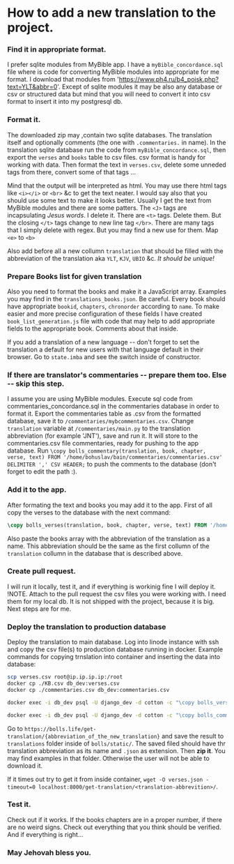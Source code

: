 # How to add a new translation to the project.

### Find it in appropriate format.

I prefer sqlite modules from MyBible app. I have a `myBible_concordance.sql` file where is code for converting MyBible modules into appropriate for me format. I download that modules from 'https://www.ph4.ru/b4_poisk.php?text=YLT&abbr=0'. Except of sqlite modules it may be also any database or csv or structured data but mind that you will need to convert it into csv format to insert it into my postgresql db.

### Format it.

The downloaded zip may ,contain two sqlite databases. The translation itself and optionally comments (the one with `.commentaries.` in name). In the translation sqlite database run the code from `myBible_concordance.sql`, then export the `verses` and `books` table to csv files. csv format is handy for working with data. Then format the text in `verses.csv`, delete some unneded tags from there, convert some of that tags ...

Mind that the output will be interpreted as html. You may use there html tags like `<i></i>` or `<br>` &c to get the text neater. I would say also that you should use some text to make it looks better. Usually I get the text from MyBible modules and there are some patters. The `<J>` tags are incapsulating <i>Jesus words</i>. I delete it. There are `<t>` tags. Delete them. But the closing `</t>` tags change to new line tag `</br>`. There are many tags that I simply delete with regex. But you may find a new use for them. Map `<e>` to `<b>`

Also add before all a new collumn `translation` that should be filled with the abbreviation of the translation aka `YLT`, `KJV`, `UBIO` &c. *It should be unique!*  

### Prepare Books list for given translation

Also you need to format the books and make it a JavaScript array. Examples you may find in the `translations_books.json`. Be careful. Every book should have appropriate `bookid`, `chapters`, `chronorder` according to `name`. To make easier and more precise configuration of these fields I have created `book_list_generation.js` file with code that may help to add appropriate fields to the appropriate book. Comments about that inside.

If you add a translation of a new language -- don't forget to set the translation a default for new users with that language default in their browser. Go to `state.imba` and see the switch inside of constructor.

### If there are translator's commentaries -- prepare them too. Else -- skip this step.

I assume you are using MyBible modules.
Execute sql code from commentaries_concordance.sql in the commentaries database in order to format it.
Export the commentaries table as .csv from the formatted database, save it to `/commentaries/mybcommentaries.csv`.
Change `translation` variable at `/commentaries/main.py` to the translation abbreviation (for example 'JNT'), save and run it.
It will store to the commentaries.csv file commentaries, ready for pushing to the app database.
Run `\copy bolls_commentary(translation, book, chapter, verse, text) FROM '/home/bohuslav/bain/commentaries/commentaries.csv' DELIMITER ',' CSV HEADER;` to push the comments to the database (don't forget to edit the path :).


### Add it to the app.

After formating the text and books you may add it to the app. First of all copy the verses to the database with the next command:

```sql
\copy bolls_verses(translation, book, chapter, verse, text) FROM '/home/path_to_the_file/verses.csv' DELIMITER '|' CSV HEADER;
```

Also paste the books array with the abbreviation of the translation as a name. This abbreviation should be the same as the first collumn of the `translation` collumn in the database that is described above.

### Create pull request.

I will run it locally, test it, and if everything is workinig fine I will deploy it.
!NOTE. Attach to the pull request the csv files you were working with. I need them for my local db. It is not shipped with the project, because it is big. Next steps are for me.

### Deploy the translation to production database

Deploy the translation to main database. Log into linode instance with ssh and copy the csv file(s) to production database running in docker. Example commands for copying trnslation into container and inserting the data into database:

```bash
scp verses.csv root@ip.ip.ip.ip:/root
docker cp ./KB.csv db_dev:verses.csv
docker cp ./commentaries.csv db_dev:commentaries.csv

docker exec -i db_dev psql -U django_dev -d cotton -c "\copy bolls_verses(translation, book, chapter, verse, text) FROM 'verses.csv' DELIMITER ',' CSV HEADER;"

docker exec -i db_dev psql -U django_dev -d cotton -c "\copy bolls_commentary(translation, book, chapter, verse, text) FROM 'commentaries.csv' DELIMITER ',' CSV HEADER;"
```

Go to `https://bolls.life/get-translation/{abbreviation_of_the_new_translation}` and save the result to `translations` folder inside of `bolls/static/`. The saved filed should have thr translation abbreviation as its name and `.json` as extension. Then **zip it**. You may find examples in that folder. Otherwise the user will not be able to download it.

If it times out try to get it from inside container, `wget -O verses.json -timeout=0 localhost:8000/get-translation/<translation-abbrevition>/`.

### Test it.

Check out if it works. If the books chapters are in a proper number, if there are no weird signs. Check out everything that you think should be verified. And if everything is right...


### May Jehovah bless you.